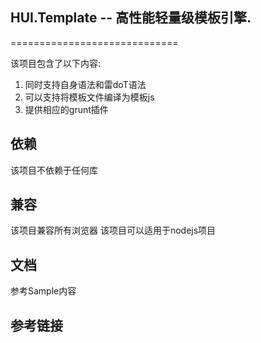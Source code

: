 ﻿HUI.Template -- 高性能轻量级模板引擎. 
-------------------------------------
=============================

该项目包含了以下内容:

1. 同时支持自身语法和雷doT语法
2. 可以支持将模板文件编译为模板js
3. 提供相应的grunt插件

## 依赖

该项目不依赖于任何库

## 兼容

该项目兼容所有浏览器
该项目可以适用于nodejs项目

## 文档

参考Sample内容

## 参考链接

